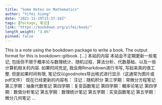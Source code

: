 ```yaml
---
title: "Some Notes on Mathematics"
author: "Yifei Xiong"
date: "2021-11-19T15:37:16Z"
tags: [Package, 笔记]
link: "https://bookdown.org/yifei/book/"
length_weight: "3.6%"
pinned: false
---
```


This is a note using the bookdown package to write a book. The output format for this is bookdown::gitbook. [...] 本站的内容 本站会不定期更新一些笔记, 包括但不限于概率论与数理统计、随机过程、算法分析、代数基础、以及一些计算机相关的内容. 如果时间充足, 我会用Rmarkdown进行书写, 写起来真的很工整. 但是如果时间有限, 笔记仅以goodnotes导出格式进行显示（这通常为图片或pdf文件） 现在已经更新的内容有： 注记：随机积分 第三学期：常微分方程笔记 第三学期：抽象代数笔记 第四学期：复变函数笔记 第四学期：概率论笔记 第四学期：数值分析笔记 第五学期：数理统计笔记 第五学期：实变函数笔记 第五学期：微分几何笔记 ...
